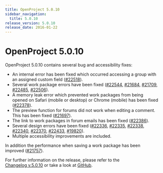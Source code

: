 ```yaml
---
title: OpenProject 5.0.10
sidebar_navigation:
  title: 5.0.10
release_version: 5.0.10
release_date: 2016-01-22
---
```


# OpenProject 5.0.10

OpenProject 5.0.10 contains several bug and accessibility fixes:

  - An internal error has been fixed which occurred accessing a group
    with an assigned custom field
    ([#22518](https://community.openproject.org/work_packages/22518)).
  - Several work package errors have been fixed
    ([#22544](https://community.openproject.org/work_packages/22544),
    [#21684](https://community.openproject.org/work_packages/21684),
    [#21709](https://community.openproject.org/work_packages/21709),
    [#22485](https://community.openproject.org/work_packages/22485),
    [#22506](https://community.openproject.org/work_packages/22506)).
  - A memory leak error which prevented work packages from being opened
    on Safari (mobile or desktop) or Chrome (mobile) has been fixed
    ([#22378](https://community.openproject.org/work_packages/22378)).
  - The preview function for forums did not work when editing a comment.
    This has been fixed
    ([#21697](https://community.openproject.org/work_packages/21697)).
  - The link to work packages in forum emails has been fixed
    ([#22386](https://community.openproject.org/work_packages/22386)).
  - Several design errors have been fixed
    ([#22336](https://community.openproject.org/work_packages/22336),
    [#22335](https://community.openproject.org/work_packages/22335),
    [#22338](https://community.openproject.org/work_packages/22338),
    [#22340](https://community.openproject.org/work_packages/22340),
    [#22370](https://community.openproject.org/work_packages/22370),
    [#22433](https://community.openproject.org/work_packages/22433),
    [#19820](https://community.openproject.org/work_packages/19820)).
  - Multiple accessibility improvements are included.

In addition the performance when saving a work package has been improved
([#21757](https://community.openproject.org/work_packages/21757)).

For further information on the release, please refer to the  
[Changelog v.5.0.10](https://community.openproject.org/versions/788)
or take a look at
[GitHub](https://github.com/opf/openproject/tree/v5.0.10).
